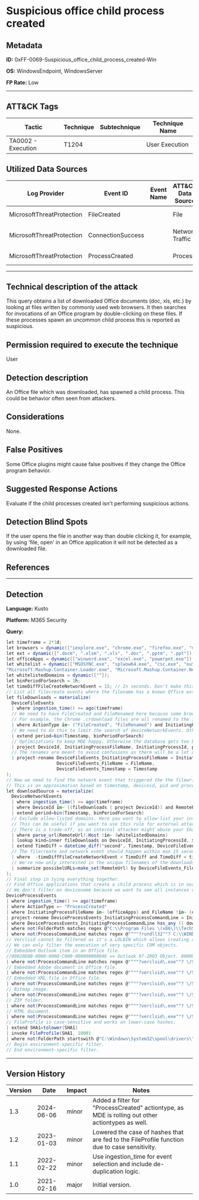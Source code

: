 # Suspicious office child process created

## Metadata
**ID:** 0xFF-0069-Suspicious_office_child_process_created-Win

**OS:** WindowsEndpoint, WindowsServer

**FP Rate:** Low

---

## ATT&CK Tags

| Tactic | Technique | Subtechnique | Technique Name |
|---|---|---| --- |
| TA0002 - Execution | T1204 |  | User Execution|

## Utilized Data Sources

| Log Provider | Event ID | Event Name | ATT&CK Data Source | ATT&CK Data Component|
|---------|---------|----------|---------|---------|
|MicrosoftThreatProtection|FileCreated||File|File Creation|
|MicrosoftThreatProtection|ConnectionSuccess||Network Traffic|Network Connection Creation|
|MicrosoftThreatProtection|ProcessCreated||Process|Process Creation|
---

## Technical description of the attack
This query obtains a list of downloaded Office documents (doc, xls, etc.) by looking at files written by commonly used web browsers. It then searches for invocations of an Office program by double-clicking on these files. If these processes spawn an uncommon child process this is reported as suspicious.


## Permission required to execute the technique
User

## Detection description
An Office file which was downloaded, has spawned a child process. This could be behavior often seen from attackers.


## Considerations
None.


## False Positives
Some Office plugins might cause false positives if they change the Office program behavior.


## Suggested Response Actions
Evaluate if the child processes created isn't performing suspicious actions.


## Detection Blind Spots
If the user opens the file in another way than double clicking it, for example, by using 'file, open' in an Office application it will not be detected as a downloaded file.


## References

---
## Detection

**Language:** Kusto

**Platform:** M365 Security

**Query:**
```C#
let timeframe = 2*1d;
let browsers = dynamic(["iexplore.exe", "chrome.exe", "firefox.exe", "msedge.exe"]);
let ext = dynamic([".docm", ".xlsm", ".xls", ".doc", ".pptm", ".ppt"]);
let officeApps = dynamic(["winword.exe", "excel.exe", "powerpnt.exe"]);
let whitelist = dynamic(["MSOSYNC.exe", "splwow64.exe", "csc.exe", "outlook.exe", "AcroRd32.exe", "Acrobat.exe", "explorer.exe", "DW20.exe",
"Microsoft.Mashup.Container.Loader.exe", "Microsoft.Mashup.Container.NetFX40.exe", "WerFault.exe", "CLVIEW.exe", "wermgr.exe"]);
let whitelistedDomains = dynamic([""]);
let binPeriodForSearch = 1h;
let timeDiffFileCreateNetworkEvent = 15; // In seconds. Don't make this more than 15s because of comparison later on.
// List all filecreate events where the filename has a known Office extension which can contain macros.
let fileDownloads = materialize(
  DeviceFileEvents
  | where ingestion_time() >= ago(timeframe)
  // We need to have FileCreated and FileRenamed here because some browsers first download the file under a different name and rename it when it's done.
  // For example, the Chrome .crdownload files are all renamed to the intended name after the download has finished.
  | where ActionType in~ ("FileCreated", "FileRenamed") and InitiatingProcessFileName in~ (browsers) and FileName has_any (ext)
  // We need to do this to limit the search of deviceNetworkEvents. Otherwise, the dataset becomes too big to join in MDE.
  | extend period=bin(Timestamp, binPeriodForSearch)
  // Optimizations to keep MDE happy. Otherwise the database gets too big.
  | project DeviceId, InitiatingProcessFileName, InitiatingProcessId, period, FileName, Timestamp
  // The renames are meant to avoid confusions as there will be a lot of FileNames from different tables.
  | project-rename DeviceFileEvents_InitiatingProcessFileName = InitiatingProcessFileName,
                   DeviceFileEvents_FileName = FileName,
                   DeviceFileEvents_Timestamp = Timestamp
);
// Now we need to find the network event that triggered the the filewrite.
// This is an approximation based on timestamp, deviceid, pid and process name.
let downloadSource = materialize(
  DeviceNetworkEvents
  | where ingestion_time() >= ago(timeframe)
  | where DeviceId in~ ((fileDownloads | project DeviceId)) and RemotePort in (80, 443)
  | extend period=bin(Timestamp, binPeriodForSearch)
  // Exclude allow-listed domains. Here you want to allow-list your internal Sharepoint environment.
  // This can be useful if you want to use this rule for external attacks.
  // There is a trade-off, as an internal attacker might abuse your Sharepoint for malware.
  | where parse_url(RemoteUrl).Host !in~ (whitelistedDomains)
  | lookup kind=inner fileDownloads on DeviceId, InitiatingProcessId, $left.InitiatingProcessFileName == $right.DeviceFileEvents_InitiatingProcessFileName, period
  | extend TimeDiff = datetime_diff('second', Timestamp, DeviceFileEvents_Timestamp)
  // The filecreate and network event should happen within max 15 second of each other.
  | where  -timeDiffFileCreateNetworkEvent < TimeDiff and TimeDiff < timeDiffFileCreateNetworkEvent
  // We're now only interested in the unique filenames of the downloads and the location they're possibly downloaded from.
  | summarize possibelURLs=make_set(RemoteUrl) by DeviceFileEvents_FileName
);
// Final step in tying everything together.
// Find Office applications that create a child process which is in our previously generated list.
// We don't filter on devicename because we want to see all instances of this file being run.
DeviceProcessEvents
| where ingestion_time() >= ago(timeframe)
| where ActionType =~ "ProcessCreated"
| where InitiatingProcessFileName in~ (officeApps) and FileName !in~ (officeApps) and FileName !in~ (whitelist) and FileName !in~ (browsers)
| project-rename DeviceProcessEvents_InitiatingProcessCommandLine = InitiatingProcessCommandLine
| where DeviceProcessEvents_InitiatingProcessCommandLine has_any (( downloadSource | project DeviceFileEvents_FileName))
| where not(FolderPath matches regex @"C:\\Program Files \(x86\)\\TechSmith\\Camtasia Studio \d+\\TscHelp\.exe")
| where not(ProcessCommandLine matches regex @"^""?rundll32""? C:\\WINDOWS\\system32\\spool\\DRIVERS\\((x64)|(x86))\\\d\\hpmsn\d+.((dll)|(DLL)),")
// Verclsid cannot be filtered as it's a LOLBIN which allows creating arbitrary COM objects.
// We can only filter the execution of very specific COM objects.
// Embedded Outlook item in an Office file.
//00020D0B-0000-0000-C000-000000000046 == Outlook 97-2003 Object. 00000112-0000-0000-C000-000000000046 == IOLEInterface 0x5 == CLSCTX_INPROC_SERVER	| CLSCTX_LOCAL_SERVER
| where not(ProcessCommandLine matches regex @"^""?verclsid\.exe""? \/S \/C \{00020D0B-0000-0000-C000-000000000046\} \/I \{00000112-0000-0000-C000-000000000046\} \/X 0x5$")
// Embedded Adobe document in Office file.
| where not(ProcessCommandLine matches regex @"^""?verclsid\.exe""? \/S \/C \{B801CA65-A1FC-11D0-85AD-444553540000\} \/I \{00000112-0000-0000-C000-000000000046\} \/X 0x5$")
// Embedded XML file in Office file.
| where not(ProcessCommandLine matches regex @"^""?verclsid\.exe""? \/S \/C \{48123BC4-99D9-11D1-A6B3-00C04FD91555\} \/I \{00000112-0000-0000-C000-000000000046\} \/X 0x5$")
// Bitmap image.
| where not(ProcessCommandLine matches regex @"^""?verclsid\.exe""? \/S \/C \{D3E34B21-9D75-101A-8C3D-00AA001A1652\} \/I \{00000112-0000-0000-C000-000000000046\} \/X 0x5$")
// ZIP folder.
| where not(ProcessCommandLine matches regex @"^""?verclsid\.exe""? \/S \/C \{E88DCCE0-B7B3-11D1-A9F0-00AA0060FA31\} \/I \{00000112-0000-0000-C000-000000000046\} \/X 0x5$")
// HTML document.
| where not(ProcessCommandLine matches regex @"^""?verclsid\.exe""? \/S \/C \{25336920-03F9-11CF-8FD0-00AA00686F13\} \/I \{00000112-0000-0000-C000-000000000046\} \/X 0x5$")
// FileProfile is case-sensitive and works on lower-case hashes.
| extend SHA1=tolower(SHA1)
| invoke FileProfile(SHA1, 1000)
| where not(FolderPath startswith @"C:\Windows\System32\spool\drivers\" and IsCertificateValid and IsRootSignerMicrosoft) // All drivers signed by Microsoft are trusted.
// Begin environment-specific filter.
// End environment-specific filter.
```

---

## Version History
| Version | Date | Impact | Notes |
|---------|------|--------|------|
| 1.3  | 2024-06-06| minor | Added a filter for "ProcessCreated" actiontype, as MDE is rolling out other actiontypes as well. |
| 1.2  | 2023-01-03| minor | Lowered the case of hashes that are fed to the FileProfile function due to case sensitivity. |
| 1.1  | 2022-02-22| minor | Use ingestion_time for event selection and include de-duplication logic. |
| 1.0  | 2021-02-16| major | Initial version. |
